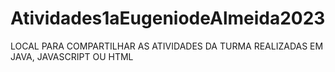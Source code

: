 # Atividades1aEugeniodeAlmeida2023
LOCAL PARA COMPARTILHAR AS ATIVIDADES DA TURMA REALIZADAS EM JAVA, JAVASCRIPT OU HTML
